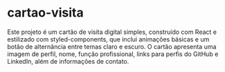 # cartao-visita
Este projeto é um cartão de visita digital simples, construído com React e estilizado com styled-components, que inclui animações básicas e um botão de alternância entre temas claro e escuro. O cartão apresenta uma imagem de perfil, nome, função profissional, links para perfis do GitHub e LinkedIn, além de informações de contato.
